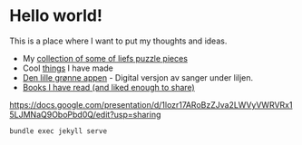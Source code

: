 # Hello world!

This is a place where I want to put my thoughts and ideas.

- My [collection of some of liefs puzzle pieces](manual/index.md)
- Cool [things](things/index.md) I have made
- [Den lille grønne appen](dlga/index.html) - Digital versjon av sanger under liljen.
- [Books I have read (and liked enough to share)](books/index.html)

https://docs.google.com/presentation/d/1lozr17ARoBzZJva2LWVyVWRVRx15LJMNaQ9OboPbd0Q/edit?usp=sharing

`bundle exec jekyll serve`
